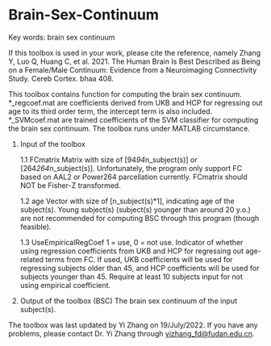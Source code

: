 # Brain-Sex-Continuum

Key words: brain sex continuum

If this toolbox is used in your work, please cite the reference, namely Zhang Y, Luo Q, Huang C, et al. 2021. The Human Brain Is Best Described as Being on a Female/Male Continuum: Evidence from a Neuroimaging Connectivity Study. Cereb Cortex. bhaa 408.

This toolbox contains function for computing the brain sex continuum.
*_regcoef.mat are coefficients derived from UKB and HCP for regressing out age to its third order term, the intercept term is also included.
*_SVMcoef.mat are trained coefficients of the SVM classifier for computing the brain sex continuum.
The toolbox runs under MATLAB circumstance.

1. Input of the toolbox
    
    1.1 FCmatrix
        Matrix with size of [94*94*n_subject(s)] or [264*264*n_subject(s)]. Unfortunately, the program only support FC based on AAL2 or Power264 parcellation currently.
        FCmatrix should NOT be Fisher-Z transformed.
        
    1.2 age
        Vector with size of [n_subject(s)*1], indicating age of the subject(s). Young subject(s) (subject(s) younger than around 20 y.o.) are not recommended for computing BSC through this program (though feasible).

    1.3 UseEmpiricalRegCoef
        1 = use, 0 = not use.
        Indicator of whether using regression coefficients from UKB and HCP for regressing out age-related terms from FC. If used, UKB coefficients will be used for regressing subjects older than 45, and HCP coefficients will be used for subjects younger than 45. Require at least 10 subjects input for not using empirical coefficient. 
        
2. Output of the toolbox (BSC)
The brain sex continuum of the input subject(s).


The toolbox was last updated by Yi Zhang on 19/July/2022.
If you have any problems, please contact Dr. Yi Zhang through yizhang_fd@fudan.edu.cn.
